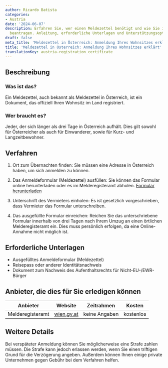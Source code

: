 ```yaml
---
author: Ricardo Batista
categories:
- Austria
date: '2024-06-07'
description: Erfahren Sie, wer einen Meldezettel benötigt und wie Sie ihn in Österreich
  beantragen. Anleitung, erforderliche Unterlagen und Unterstützungsoptionen vorhanden.
draft: false
meta_title: 'Meldezettel in Österreich: Anmeldung Ihres Wohnsitzes erklärt'
title: 'Meldezettel in Österreich: Anmeldung Ihres Wohnsitzes erklärt'
translationKey: austria-registration_certificate
---
```



## Beschreibung
### Was ist das?
Ein Meldezettel, auch bekannt als Meldezettel in Österreich, ist ein Dokument, das offiziell Ihren Wohnsitz im Land registriert.

### Wer braucht es?
Jeder, der sich länger als drei Tage in Österreich aufhält. Dies gilt sowohl für Österreicher als auch für Einwanderer, sowie für Kurz- und Langzeitbewohner.

## Verfahren

1. Ort zum Übernachten finden: Sie müssen eine Adresse in Österreich haben, um sich anmelden zu können.

2. Das Anmeldeformular (Meldezettel) ausfüllen: Sie können das Formular online herunterladen oder es im Melderegisteramt abholen. [Formular herunterladen](https://www.wien.gv.at/amtswege/meldeservice/meldezettel.html)

3. Unterschrift des Vermieters einholen: Es ist gesetzlich vorgeschrieben, dass Vermieter das Formular unterschreiben.

4. Das ausgefüllte Formular einreichen: Reichen Sie das unterschriebene Formular innerhalb von drei Tagen nach Ihrem Umzug an einen örtlichen Melderegisteramt ein. Dies muss persönlich erfolgen, da eine Online-Annahme nicht möglich ist.

## Erforderliche Unterlagen

- Ausgefülltes Anmeldeformular (Meldezettel)
- Reisepass oder anderer Identitätsnachweis
- Dokument zum Nachweis des Aufenthaltsrechts für Nicht-EU-/EWR-Bürger

## Anbieter, die dies für Sie erledigen können

| Anbieter           | Website                                            | Zeitrahmen | Kosten |
| ------------------ |----------------------------------------------------| --------- | ------ |
| Melderegisteramt  | [wien.gv.at](https://www.wien.gv.at/amtswege/meldeservice/meldezettel.html) | keine Angaben  | kostenlos |

## Weitere Details
Bei verspäteter Anmeldung können Sie möglicherweise eine Strafe zahlen müssen. Die Strafe kann jedoch erlassen werden, wenn Sie einen triftigen Grund für die Verzögerung angeben. Außerdem können Ihnen einige private Unternehmen gegen Gebühr bei dem Verfahren helfen.